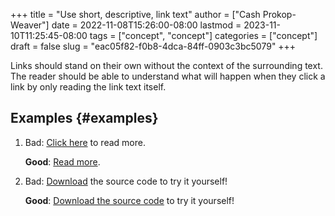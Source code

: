 +++
title = "Use short, descriptive, link text"
author = ["Cash Prokop-Weaver"]
date = 2022-11-08T15:26:00-08:00
lastmod = 2023-11-10T11:25:45-08:00
tags = ["concept", "concept"]
categories = ["concept"]
draft = false
slug = "eac05f82-f0b8-4dca-84ff-0903c3bc5079"
+++

Links should stand on their own without the context of the surrounding text. The reader should be able to understand what will happen when they click a link by only reading the link text itself.


## Examples {#examples}

1.  Bad: [Click here](http://example.com) to read more.

    **Good**: [Read more](http://example.com).

2.  Bad: [Download](http:example.com) the source code to try it yourself!

    **Good**: [Download the source code](http:example.com) to try it yourself!
